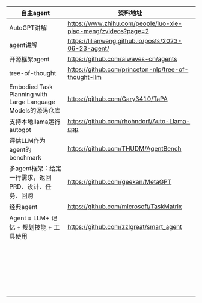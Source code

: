 
| 自主agent            | 资料地址 | 
|--------------------------------|------|
| AutoGPT讲解 | https://www.zhihu.com/people/luo-xie-piao-meng/zvideos?page=2   | 
|       agent讲解                | https://lilianweng.github.io/posts/2023-06-23-agent/ |
|       开源框架agent              | https://github.com/aiwaves-cn/agents | 
|       tree-of-thought            | https://github.com/princeton-nlp/tree-of-thought-llm | 
|       Embodied Task Planning with Large Language Models的源码仓库            |https://github.com/Gary3410/TaPA  | 
|      支持本地llama运行autogpt                | https://github.com/rhohndorf/Auto-Llama-cpp | 
|      评估LLM作为agent的benchmark                | https://github.com/THUDM/AgentBench | 
|      多agent框架：给定一行需求，返回PRD、设计、任务、回购                | https://github.com/geekan/MetaGPT | 
|        经典agent              | https://github.com/microsoft/TaskMatrix | 
|      Agent = LLM+ 记忆 + 规划技能 + 工具使用                | https://github.com/zzlgreat/smart_agent | 
|                      |  | 
|                      |  | 
|                      |  | 
|                      |  | 
|                      |  | 
|                      |  | 
|                      |  | 
|                      |  | 
|                      |  | 
|                      |  | 
|                      |  | 
|                      |  | 
|                      |  | 
|                      |  | 
|                      |  | 
|                      |  | 
|                      |  | 
|                      |  | 
|                      |  | 
|                      |  | 
|                      |  | 
|                      |  | 
|                      |  | 
|                      |  | 
